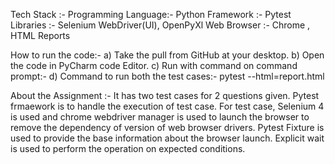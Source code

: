 Tech Stack :- Programming Language:- Python Framework :- Pytest Libraries :- Selenium WebDriver(UI), OpenPyXl Web Browser :- Chrome , HTML Reports

How to run the code:- a) Take the pull from GitHub at your desktop. b) Open the code in PyCharm code Editor. c) Run with command on command prompt:- d) Command to run both the test cases:- pytest --html=report.html 

About the Assignment :- It has two test cases for 2 questions given. Pytest frmaework is to handle the execution of test case. 
For test case, Selenium 4 is used and chrome webdriver manager is used to launch the browser to remove the dependency of version of web browser drivers.
Pytest Fixture is used to provide the base information about the browser launch. Explicit wait is used to perform the operation on expected conditions.
